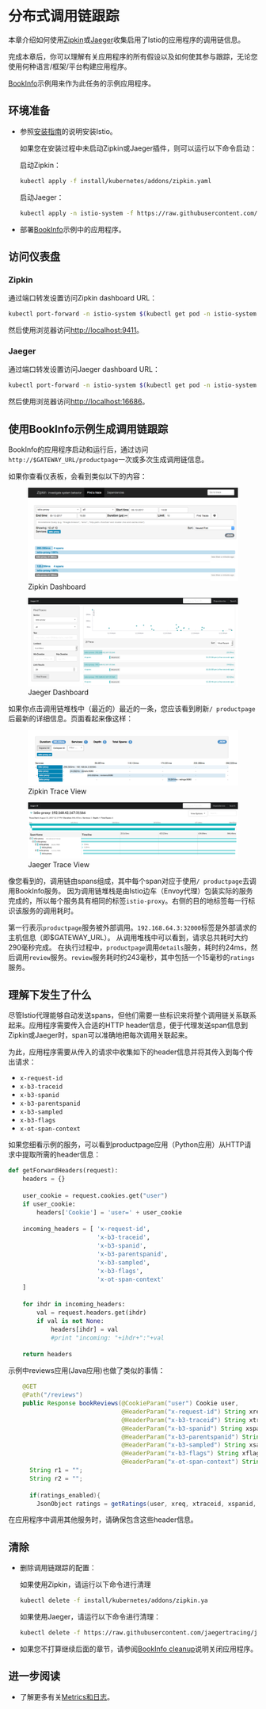 # 分布式调用链跟踪

本章介绍如何使用[Zipkin](http://zipkin.io)或[Jaeger](https://uber.github.io/jaeger/)收集启用了Istio的应用程序的调用链信息。 

完成本章后，你可以理解有关应用程序的所有假设以及如何使其参与跟踪，无论您使用何种语言/框架/平台构建应用程序。

[BookInfo](../../guides/bookinfo.md)示例用来作为此任务的示例应用程序。

## 环境准备

* 参照[安装指南](../docs/setup/)的说明安装Istio。

   如果您在安装过程中未启动Zipkin或Jaeger插件，则可以运行以下命令启动：

   启动Zipkin：

   ```bash
   kubectl apply -f install/kubernetes/addons/zipkin.yaml
   ```

   启动Jaeger：

   ```bash
   kubectl apply -n istio-system -f https://raw.githubusercontent.com/jaegertracing/jaeger-kubernetes/master/all-in-one/jaeger-all-in-one-template.yml
   ```

* 部署[BookInfo](../docs/guides/bookinfo.md)示例中的应用程序。

## 访问仪表盘

### Zipkin

通过端口转发设置访问Zipkin dashboard URL：

```bash
kubectl port-forward -n istio-system $(kubectl get pod -n istio-system -l app=zipkin -o jsonpath='{.items[0].metadata.name}') 9411:9411 &
```

然后使用浏览器访问[http://localhost:9411](http://localhost:9411)。

### Jaeger

通过端口转发设置访问Jaeger dashboard URL：

```bash
kubectl port-forward -n istio-system $(kubectl get pod -n istio-system -l app=jaeger -o jsonpath='{.items[0].metadata.name}') 16686:16686 &
```

然后使用浏览器访问[http://localhost:16686](http://localhost:16686)。

## 使用BookInfo示例生成调用链跟踪

BookInfo的应用程序启动和运行后，通过访问`http://$GATEWAY_URL/productpage`一次或多次生成调用链信息。

如果你查看仪表板，会看到类似以下的内容：

<figure><img style="max-width:100%" src="./img/zipkin_dashboard.png" alt="Zipkin Dashboard" title="Zipkin Dashboard" />
<figcaption>Zipkin Dashboard</figcaption></figure>
<figure><img style="max-width:100%" src="./img/jaeger_dashboard.png" alt="Jaeger Dashboard" title="Jaeger Dashboard" />
<figcaption>Jaeger Dashboard</figcaption></figure>

如果你点击调用链堆栈中（最近的）最近的一条，您应该看到刷新`/ productpage`后最新的详细信息。页面看起来像这样：

<figure><img style="max-width:100%" src="./img/zipkin_span.png" alt="Zipkin Trace View" title="Zipkin Trace View" />
<figcaption>Zipkin Trace View</figcaption></figure>
<figure><img style="max-width:100%" src="./img/jaeger_trace.png" alt="Jaeger Trace View" title="Jaeger Trace View" />
<figcaption>Jaeger Trace View</figcaption></figure>

像您看到的，调用链由spans组成，其中每个span对应于使用`/ productpage`去调用BookInfo服务。 因为调用链堆栈是由Istio边车（Envoy代理）包装实际的服务完成的，所以每个服务具有相同的标签`istio-proxy`。右侧的目的地标签每一行标识该服务的调用耗时。

第一行表示`productpage`服务被外部调用。`192.168.64.3:32000`标签是外部请求的主机信息（即$GATEWAY_URL）。 从调用堆栈中可以看到，请求总共耗时大约290毫秒完成。 在执行过程中，`productpage`调用`details`服务，耗时约24ms，然后调用`review`服务。`review`服务耗时约243毫秒，其中包括一个15毫秒的`ratings`服务。

## 理解下发生了什么

尽管Istio代理能够自动发送spans，但他们需要一些标识来将整个调用链关系联系起来。应用程序需要传入合适的HTTP header信息，便于代理发送span信息到Zipkin或Jaeger时，span可以准确地把每次调用关联起来。

为此，应用程序需要从传入的请求中收集如下的header信息并将其传入到每个传出请求：

* `x-request-id`
* `x-b3-traceid`
* `x-b3-spanid`
* `x-b3-parentspanid`
* `x-b3-sampled`
* `x-b3-flags`
* `x-ot-span-context`

如果您细看示例的服务，可以看到productpage应用（Python应用）从HTTP请求中提取所需的header信息：

```python
def getForwardHeaders(request):
    headers = {}

    user_cookie = request.cookies.get("user")
    if user_cookie:
        headers['Cookie'] = 'user=' + user_cookie

    incoming_headers = [ 'x-request-id',
                         'x-b3-traceid',
                         'x-b3-spanid',
                         'x-b3-parentspanid',
                         'x-b3-sampled',
                         'x-b3-flags',
                         'x-ot-span-context'
    ]

    for ihdr in incoming_headers:
        val = request.headers.get(ihdr)
        if val is not None:
            headers[ihdr] = val
            #print "incoming: "+ihdr+":"+val

    return headers
```

示例中reviews应用(Java应用)也做了类似的事情：

```java
	@GET
    @Path("/reviews")
    public Response bookReviews(@CookieParam("user") Cookie user,
                                @HeaderParam("x-request-id") String xreq,
                                @HeaderParam("x-b3-traceid") String xtraceid,
                                @HeaderParam("x-b3-spanid") String xspanid,
                                @HeaderParam("x-b3-parentspanid") String xparentspanid,
                                @HeaderParam("x-b3-sampled") String xsampled,
                                @HeaderParam("x-b3-flags") String xflags,
                                @HeaderParam("x-ot-span-context") String xotspan) {
      String r1 = "";
      String r2 = "";

      if(ratings_enabled){
        JsonObject ratings = getRatings(user, xreq, xtraceid, xspanid, xparentspanid, xsampled, xflags, xotspan);
```

在应用程序中调用其他服务时，请确保包含这些header信息。

## 清除

* 删除调用链跟踪的配置：

   如果使用Zipkin，请运行以下命令进行清理

   ```bash
   kubectl delete -f install/kubernetes/addons/zipkin.ya
   ```

   如果使用Jaeger，请运行以下命令进行清理：

   ```bash
   kubectl delete -f https://raw.githubusercontent.com/jaegertracing/jaeger-kubernetes/master/all-in-one/jaeger-all-in-one-template.yml
   ```

* 如果您不打算继续后面的章节，请参阅[BookInfo cleanup](../../guides/bookinfo.md#cleanup)说明关闭应用程序。

## 进一步阅读

* 了解更多有关[Metrics和日志](../../tasks/telemetry/metrics-logs.md)。



